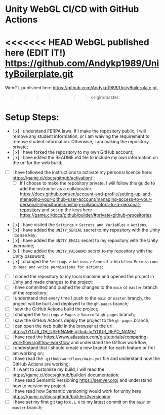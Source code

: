 # Unity WebGL CI/CD with GitHub Actions

<<<<<<< HEAD
WebGL published here (EDIT IT!) https://github.com/Andykp1989/UnityBoilerplate.git
=======
WebGL published here https://github.com/Andykp1989/UnityBoilerplate.git
>>>>>>> origin/master

# Setup Steps:

- [ x] I understand FERPA laws. If I make the repository public, I will remove any student information, or I am waiving the requirement to remove student information. Otherwise, I am making the repository private;
- [ x] I have forked the repository to my own GitHub account;
- [ x] I have edited the README.md file to include my own information on the url for the web build;
- [ ] I have followed the instructions to activate my personal licence here: https://game.ci/docs/github/activation/ ;
    - [ ] If I choose to make the repository private, I will follow this guide to add the instructor as a collaborator. https://docs.github.com/en/account-and-profile/setting-up-and-managing-your-github-user-account/managing-access-to-your-personal-repositories/inviting-collaborators-to-a-personal-repository and set up the keys here https://game.ci/docs/github/builder/#private-github-repositories
- [ x] I have visited the `Settings` > `Secrets and Variables` > `Actions`;
- [ x] I have added the `UNITY_SERIAL` secret to my repository with the Unity license key;
- [ x] I have added the `UNITY_EMAIL` secret to my repository with the Unity username;
- [x ] I have added the `UNITY_PASSWORD` secret to my repository with the Unity password;
- [ x] I changed the `Settings` > `Actions` > `General` > `Workflow Permissions` to `Read and write permissions for actions`;
- [ ] I cloned the repository to my local machine and opened the project in Unity and made changes to the project;
- [ ] I have committed and pushed the changes to the `main` or `master` branch of the repository;
- [ ] I understand that every time I push to the `main` or `master` branch, the project will be built and deployed to the `gh-pages` branch;
- [ ] I saw the GitHub Actions build the project;
- [ ] I changed the `Settings` > `Pages` > `Source` to `gh-pages` branch;
- [ ] I saw the GitHub Actions deploy the project to the `gh-pages` branch;
- [ ] I can open the web build in the browser at the url: https://YOUR_GH_USERNAME.github.io/YOUR_REPO_NAME/
- [ ] I have read the https://www.atlassian.com/git/tutorials/comparing-workflows/gitflow-workflow and understand the Gitflow workflow;
- [ ] I understand that I should create a new branch for each feature or fix I am working on;
- [ ] I have read the `.github/workflows/main.yml` file and understand how the GitHub Actions are working;
- [ ] If I want to customize my build, I will read the https://game.ci/docs/github/builder/ documentation; 
- [ ] I have read Semantic Versioning https://semver.org/ and understand how to version my project;
- [ ] I have read how Semantic versioning would work for unity here https://game.ci/docs/github/builder/#versioning 
- [ ] I have set my first git tag to `0.1.0` to my latest commit on the `main` or `master` branch;
